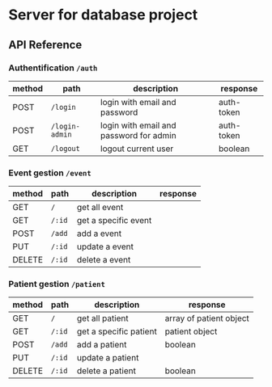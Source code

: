 # Server for database project

## API Reference

### Authentification `/auth`

| method | path           | description                             | response   |
| ------ | -------------- | --------------------------------------- | ---------- |
| POST   | `/login`       | login with email and password           | auth-token |
| POST   | `/login-admin` | login with email and password for admin | auth-token |
| GET    | `/logout`      | logout current user                     | boolean    |

### Event gestion `/event`

| method | path   | description          | response |
| ------ | ------ | -------------------- | -------- |
| GET    | `/`    | get all event        |          |
| GET    | `/:id` | get a specific event |          |
| POST   | `/add` | add a event          |          |
| PUT    | `/:id` | update a event       |          |
| DELETE | `/:id` | delete a event       |          |

### Patient gestion `/patient`

| method | path   | description            | response                |
| ------ | ------ | ---------------------- | ----------------------- |
| GET    | `/`    | get all patient        | array of patient object |
| GET    | `/:id` | get a specific patient | patient object          |
| POST   | `/add` | add a patient          | boolean                 |
| PUT    | `/:id` | update a patient       |                         |
| DELETE | `/:id` | delete a patient       | boolean                 |
